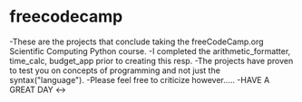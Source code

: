 # freecodecamp

-These are the projects that conclude taking the freeCodeCamp.org Scientific Computing Python course.
-I completed the arithmetic_formatter, time_calc, budget_app prior to creating this resp.
-The projects have proven to test you on concepts of programming and not just the syntax("language").
-Please feel free to criticize however.....
-HAVE A GREAT DAY <->
